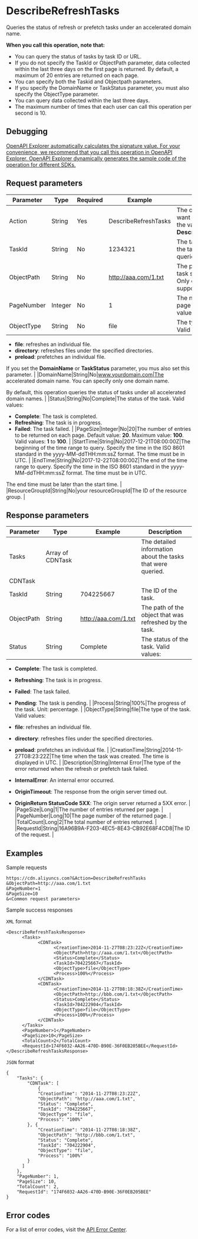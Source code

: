 # DescribeRefreshTasks

Queries the status of refresh or prefetch tasks under an accelerated domain name.

**When you call this operation, note that:**

-   You can query the status of tasks by task ID or URL.
-   If you do not specify the TaskId or ObjectPath parameter, data collected within the last three days on the first page is returned. By default, a maximum of 20 entries are returned on each page.
-   You can specify both the Taskid and Objectpath parameters.
-   If you specify the DomainName or TaskStatus parameter, you must also specify the ObjectType parameter.
-   You can query data collected within the last three days.
-   The maximum number of times that each user can call this operation per second is 10.

## Debugging

[OpenAPI Explorer automatically calculates the signature value. For your convenience, we recommend that you call this operation in OpenAPI Explorer. OpenAPI Explorer dynamically generates the sample code of the operation for different SDKs.](https://api.aliyun.com/#product=Cdn&api=DescribeRefreshTasks&type=RPC&version=2018-05-10)

## Request parameters

|Parameter|Type|Required|Example|Description|
|---------|----|--------|-------|-----------|
|Action|String|Yes|DescribeRefreshTasks|The operation that you want to perform. Set the value to **DescribeRefreshTasks**. |
|TaskId|String|No|1234321|The task ID by which the task status is queried. |
|ObjectPath|String|No|http://aaa.com/1.txt|The path by which the task status is queried. Only exact match is supported. |
|PageNumber|Integer|No|1|The number of the page to return. Valid values: **1** to **100000**. |
|ObjectType|String|No|file|The type of the task. Valid values:

-   **file**: refreshes an individual file.
-   **directory**: refreshes files under the specified directories.
-   **preload**: prefetches an individual file.

If you set the **DomainName** or **TaskStatus** parameter, you mus also set this parameter. |
|DomainName|String|No|www.yourdomain.com|The accelerated domain name. You can specify only one domain name.

By default, this operation queries the status of tasks under all accelerated domain names. |
|Status|String|No|Complete|The status of the task. Valid values:

-   **Complete**: The task is completed.
-   **Refreshing**: The task is in progress.
-   **Failed**: The task failed. |
|PageSize|Integer|No|20|The number of entries to be returned on each page. Default value: **20**. Maximum value: **100**. Valid values: **1** to **100**. |
|StartTime|String|No|2017-12-21T08:00:00Z|The beginning of the time range to query. Specify the time in the ISO 8601 standard in the yyyy-MM-ddTHH:mm:ssZ format. The time must be in UTC. |
|EndTime|String|No|2017-12-22T08:00:00Z|The end of the time range to query. Specify the time in the ISO 8601 standard in the yyyy-MM-ddTHH:mm:ssZ format. The time must be in UTC.

The end time must be later than the start time. |
|ResourceGroupId|String|No|your resourceGroupId|The ID of the resource group. |

## Response parameters

|Parameter|Type|Example|Description|
|---------|----|-------|-----------|
|Tasks|Array of CDNTask| |The detailed information about the tasks that were queried. |
|CDNTask| | | |
|TaskId|String|704225667|The ID of the task. |
|ObjectPath|String|http://aaa.com/1.txt|The path of the object that was refreshed by the task. |
|Status|String|Complete|The status of the task. Valid values:

-   **Complete**: The task is completed.
-   **Refreshing**: The task is in progress.
-   **Failed**: The task failed.
-   **Pending**: The task is pending. |
|Process|String|100%|The progress of the task. Unit: percentage. |
|ObjectType|String|file|The type of the task. Valid values:

-   **file**: refreshes an individual file.
-   **directory**: refreshes files under the specified directories.
-   **preload**: prefetches an individual file. |
|CreationTime|String|2014-11-27T08:23:22Z|The time when the task was created. The time is displayed in UTC. |
|Description|String|Internal Error|The type of the error returned when the refresh or prefetch task failed.

-   **InternalError**: An internal error occurred.
-   **OriginTimeout**: The response from the origin server timed out.
-   **OriginReturn StatusCode 5XX**: The origin server returned a 5XX error. |
|PageSize|Long|1|The number of entries returned per page. |
|PageNumber|Long|10|The page number of the returned page. |
|TotalCount|Long|2|The total number of entries returned. |
|RequestId|String|16A96B9A-F203-4EC5-8E43-CB92E68F4CD8|The ID of the request. |

## Examples

Sample requests

```
https://cdn.aliyuncs.com?&Action=DescribeRefreshTasks
&ObjectPath=http://aaa.com/1.txt
&PageNumber=1
&PageSize=10
&<Common request parameters>
```

Sample success responses

`XML` format

```
<DescribeRefreshTasksResponse>    
      <Tasks>
            <CDNTask>
                  <CreationTime>2014-11-27T08:23:22Z</CreationTime>
                  <ObjectPath>http://aaa.com/1.txt</ObjectPath>
                  <Status>Complete</Status>
                  <TaskId>704225667</TaskId>
                  <ObjectType>file</ObjectType>
                  <Process>100%</Process>
            </CDNTask>
            <CDNTask>
                  <CreationTime>2014-11-27T08:18:38Z</CreationTime>
                  <ObjectPath>http://bbb.com/1.txt</ObjectPath>
                  <Status>Complete</Status>
                  <TaskId>704222904</TaskId>
                  <ObjectType>file</ObjectType>
                  <Process>100%</Process>
            </CDNTask>
      </Tasks>
      <PageNumber>1</PageNumber>
      <PageSize>10</PageSize>
      <TotalCount>2</TotalCount>
      <RequestId>174F6032-AA26-470D-B90E-36F0EB205BEE</RequestId>
</DescribeRefreshTasksResponse>
```

`JSON` format

```
{
    "Tasks": {
        "CDNTask": [
            {
            "CreationTime": "2014-11-27T08:23:22Z",
            "ObjectPath": "http://aaa.com/1.txt",
            "Status": "Complete",
            "TaskId": "704225667",
            "ObjectType": "file",
            "Process": "100%"
        }, {
            "CreationTime": "2014-11-27T08:18:38Z",
            "ObjectPath": "http://bbb.com/1.txt",
            "Status": "Complete",
            "TaskId": "704222904",
            "ObjectType": "file",
            "Process": "100%"
        }
      ]
    },
    "PageNumber": 1,
    "PageSize": 10,
    "TotalCount": 2,
    "RequestId": "174F6032-AA26-470D-B90E-36F0EB205BEE"
}
```

## Error codes

For a list of error codes, visit the [API Error Center](https://error-center.alibabacloud.com/status/product/Cdn).

